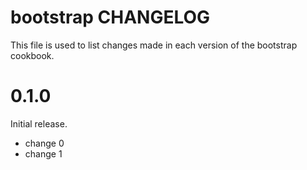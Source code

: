 # bootstrap CHANGELOG

This file is used to list changes made in each version of the bootstrap cookbook.

# 0.1.0

Initial release.

- change 0
- change 1

